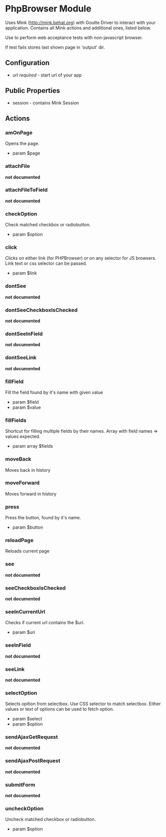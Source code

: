 # PhpBrowser Module

Uses Mink (http://mink.behat.org) with Goutte Driver to interact with your application.
Contains all Mink actions and additional ones, listed below.

Use to perform web acceptance tests with non-javascript browser.

If test fails stores last shown page in 'output' dir.

## Configuration

* url *required* - start url of your app

## Public Properties

* session - contains Mink Session


## Actions


### amOnPage


Opens the page.

 * param $page


### attachFile

__not documented__


### attachFileToField

__not documented__


### checkOption


Check matched checkbox or radiobutton.
 * param $option


### click


Clicks on either link (for PHPBrowser) or on any selector for JS browsers.
Link text or css selector can be passed.

 * param $link


### dontSee

__not documented__


### dontSeeCheckboxIsChecked

__not documented__


### dontSeeInField

__not documented__


### dontSeeLink

__not documented__


### fillField


Fill the field found by it's name with given value

 * param $field
 * param $value


### fillFields


Shortcut for filling multiple fields by their names.
Array with field names => values expected.


 * param array $fields


### moveBack


Moves back in history


### moveForward


Moves forward in history


### press


Press the button, found by it's name.

 * param $button


### reloadPage


Reloads current page


### see

__not documented__


### seeCheckboxIsChecked

__not documented__


### seeInCurrentUrl


Checks if current url contains the $uri.
 * param $uri


### seeInField

__not documented__


### seeLink

__not documented__


### selectOption


Selects opition from selectbox.
Use CSS selector to match selectbox.
Either values or text of options can be used to fetch option.

 * param $select
 * param $option


### sendAjaxGetRequest

__not documented__


### sendAjaxPostRequest

__not documented__


### submitForm

__not documented__


### uncheckOption


Uncheck matched checkbox or radiobutton.
 * param $option
